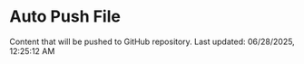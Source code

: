 # Auto Push File

Content that will be pushed to GitHub repository.
Last updated: 06/28/2025, 12:25:12 AM